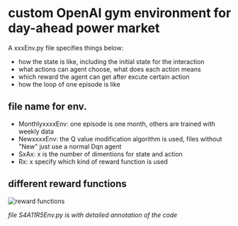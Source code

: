 # custom OpenAI gym environment for day-ahead power market

A xxxEnv.py file specifies things below:
* how the state is like, including the initial state for the interaction
* what actions can agent choose, what does each action means
* which reward the agent can get after excute certain action
* how the loop of one episode is like 


## file name for env.

* MonthlyxxxxEnv: one episode is one month, others are trained with weekly data
* NewxxxxEnv: the Q value modification algorithm is used, files without "New" just use a normal Dqn agent
* SxAx: x is the number of dimentions for state and action
* Rx: x specify which kind of reward function is used

## different reward functions
![reward functions](/reward.jpg)

_file S4A11R5Env.py is with detailed annotation of the code_ 
 
